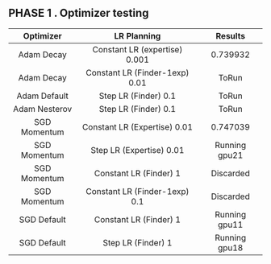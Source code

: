 ## PHASE 1 . Optimizer testing

|   Optimizer   |            LR Planning             |       Results       |
|:-------------:|:----------------------------------:|:-------------------:|
|   Adam Decay  |   Constant LR (expertise) 0.001    |       0.739932      |
|   Adam Decay  |   Constant LR (Finder-1exp) 0.01   |        ToRun        |
|  Adam Default |        Step LR (Finder) 0.1        |        ToRun        |
| Adam Nesterov |        Step LR (Finder) 0.1        |        ToRun        |
|  SGD Momentum |   Constant LR (Expertise) 0.01     |       0.747039      |
|  SGD Momentum |      Step LR (Expertise) 0.01      |    Running gpu21    |
|  SGD Momentum |      Constant LR (Finder) 1        |      Discarded      |
|  SGD Momentum |   Constant LR (Finder-1exp) 0.1    |      Discarded      |
|  SGD Default  |      Constant LR (Finder) 1        |    Running gpu11    |
|  SGD Default  |        Step LR (Finder) 1          |    Running gpu18    |
